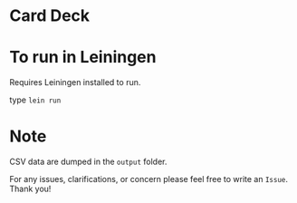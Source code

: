 # Card Deck

# To run in Leiningen

Requires Leiningen installed to run.

type `lein run`

# Note

CSV data are dumped in the `output` folder.

For any issues, clarifications, or concern please feel free to write an `Issue`. Thank you!